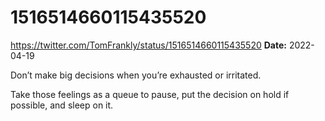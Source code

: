 # 1516514660115435520
https://twitter.com/TomFrankly/status/1516514660115435520
**Date:** 2022-04-19

Don’t make big decisions when you’re exhausted or irritated. 

Take those feelings as a queue to pause, put the decision on hold if possible, and sleep on it.
